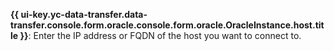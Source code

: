 **{{ ui-key.yc-data-transfer.data-transfer.console.form.oracle.console.form.oracle.OracleInstance.host.title }}**: Enter the IP address or FQDN of the host you want to connect to.
